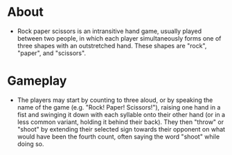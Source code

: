 # About
- Rock paper scissors is an intransitive hand game, usually played between two people, in which each player simultaneously forms one of three shapes with an outstretched hand.
These shapes are "rock", "paper", and "scissors". 
# Gameplay
- The players may start by counting to three aloud, or by speaking the name of the game (e.g. "Rock! Paper! Scissors!"), raising one hand in a fist and swinging it down with each syllable onto their other hand (or in a less common variant, holding it behind their back).
They then "throw" or "shoot" by extending their selected sign towards their opponent on what would have been the fourth count, often saying the word "shoot" while doing so.


